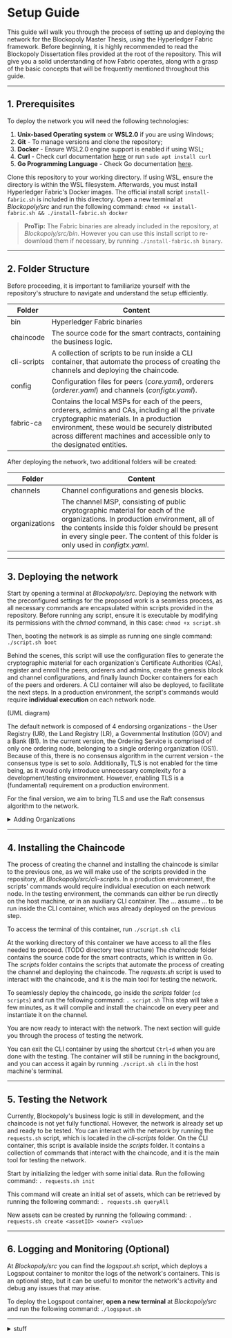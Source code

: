 
# Setup Guide

This guide will walk you through the process of setting up and deploying the network for the Blockopoly Master Thesis, using the Hyperledger Fabric framework.
Before beginning, it is highly recommended to read the Blockopoly Dissertation files provided at the root of the repository. This will give you a solid understanding of how Fabric operates, along with a grasp of the basic concepts that will be frequently mentioned throughout this guide.

---

  ## 1. Prerequisites

To deploy the network you will need the following technologies:  
1. **Unix-based Operating system** or **WSL2.0** if you are using Windows;
2. **Git** - To manage versions and clone the repository; 
3. **Docker** - Ensure WSL2.0 engine support is enabled if using WSL;
4. **Curl** - Check curl documentation [here](https://curl.se/download.html) or run `sudo apt install curl`
5. **Go Programming Language** - Check Go documentation [here](https://go.dev/dl/).
  
Clone this repository to your working directory. If using WSL, ensure the directory is within the WSL filesystem.
 Afterwards, you must install Hyperledger Fabric's Docker images. The official install script `install-fabric.sh` is included in this directory. Open a new terminal at *Blockopoly/src* and run the following command:
  	  `chmod +x install-fabric.sh && ./install-fabric.sh docker`

> **ProTip:** The Fabric binaries are already included in the repository, at *Blockopoly/src/bin*. However you can use this install script to re-download them if necessary, by running `./install-fabric.sh binary`. 

---

  ## 2. Folder Structure
  
Before proceeding, it is important to familiarize yourself with the repository's structure to navigate and understand the setup efficiently.

| Folder         | Content                       |
|----------------|-------------------------------|
|bin| Hyperledger Fabric binaries |
|chaincode| The source code for the smart contracts, containing the business logic.|
| cli-scripts | A collection of scripts to be run inside a CLI container, that automate the process of creating the channels and deploying the chaincode.|
|config |Configuration files for peers (*core.yaml*), orderers (*orderer.yaml*) and channels (*configtx.yaml*).|
| fabric-ca | Contains the local MSPs for each of the peers, orderers, admins and CAs, including all the private cryptographic materials. In a production environment, these would be securely distributed across different machines and accessible only to the designated entities. |

After deploying the network, two additional folders will be created:

| Folder         | Content                       |
|----------------|-------------------------------|
|channels| Channel configurations and genesis blocks. |
|organizations| The channel MSP, consisting of public cryptographic material for each of the organizations. In production environment, all of the contents inside this folder should be present in every single peer. The content of this folder is only used in *configtx.yaml*. |

---

  ## 3. Deploying the network
	
Start by opening a terminal at *Blockopoly/src*. Deploying the network with the preconfigured settings for the proposed work is a seamless process, as all necessary commands are encapsulated within scripts provided in the repository. Before running any script, ensure it is executable by modifying its permissions with the *chmod* command, in this case: `chmod +x script.sh`

Then, booting the network is as simple as running one single command: `./script.sh boot`

Behind the scenes, this script will use the configuration files to generate the cryptographic material for each organization's Certificate Authorities (CAs), register and enroll the peers, orderers and admins, create the genesis block and channel configurations, and finally launch Docker containers for each of the peers and orderers. A CLI container will also be deployed, to facilitate the next steps. 
In a production environment, the script's commands would require **individual execution** on each network node.

(UML diagram)

The default network is composed of 4 endorsing organizations - the User Registry (UR), the Land Registry (LR), a Governmental Institution (GOV) and a Bank (B1). In the current version, the Ordering Service is comprised of only one ordering node, belonging to a single ordering organization (OS1). Because of this, there is no consensus algorithm in the current version - the consensus type is set to *solo*. Additionally, TLS is not enabled for the time being, as it would only introduce unnecessary complexity for a development/testing environment. However, enabling TLS is a (fundamental) requirement on a production environment.  

For the final version, we aim to bring TLS and use the Raft consensus algorithm to the network.


<details>
<summary>Adding Organizations</summary>

  ### 3.1. Adding Organizations
 If you wish to add an additional organization to the network ...
</details>

---

  ## 4. Installing the Chaincode

The process of creating the channel and installing the chaincode is similar to the previous one, as we will make use of the scripts provided in the repository, at *Blockopoly/src/cli-scripts*. In a production environment, the scripts' commands would require individual execution on each network node. In the testing environment, the commands can either be run directly on the host machine, or in an auxiliary CLI container. The ... assume ... to be run inside the CLI container, which was already deployed on the previous step.

To access the terminal of this container, run `./script.sh cli`

At the working directory of this container we have access to all the files needed to proceed. 
(TODO directory tree structure)
The *chaincode* folder contains the source code for the smart contracts, which is written in Go. The *scripts* folder contains the scripts that automate the process of creating the channel and deploying the chaincode. The *requests.sh* script is used to interact with the chaincode, and it is the main tool for testing the network.

To seamlessly deploy the chaincode, go inside the *scripts* folder (`cd scripts`) and run the following command: `. script.sh` 
This step will take a few minutes, as it will compile and install the chaincode on every peer and instantiate it on the channel.

You are now ready to interact with the network. The next section will guide you through the process of testing the network. 

You can exit the CLI container by using the shortcut `Ctrl+d` when you are done with the testing. The container will still be running in the background, and you can access it again by running `./script.sh cli` in the host machine's terminal.

---

  ## 5. Testing the Network

Currently, Blockopoly's business logic is still in development, and the chaincode is not yet fully functional. However, the network is already set up and ready to be tested.
You can interact with the network by running the `requests.sh` script, which is located in the *cli-scripts* folder. On the CLI container, this script is available inside the *scripts* folder. It contains a collection of commands that interact with the chaincode, and it is the main tool for testing the network.

Start by initializing the ledger with some initial data. Run the following command: `. requests.sh init`

This command will create an initial set of assets, which can be retrieved by running the following command: `. requests.sh queryAll`

New assets can be created by running the following command: `. requests.sh create <assetID> <owner> <value>`
 

---

  ## 6. Logging and Monitoring (Optional)

At *Blockopoly/src* you can find the *logspout.sh* script, which deploys a Logspout container to monitor the logs of the network's containers. This is an optional step, but it can be useful to monitor the network's activity and debug any issues that may arise.

To deploy the Logspout container, **open a new terminal** at *Blockopoly/src* and run the following command: `./logspout.sh`

---

<details>

<summary>stuff</summary>

## Ignore the following content, it is just a placeholder for now.

## UML diagrams

You can render UML diagrams using [Mermaid](https://mermaidjs.github.io/). For example, this will produce a sequence diagram:

```mermaid
sequenceDiagram
Alice ->> Bob: Hello Bob, how are you?
Bob-->>John: How about you John?
Bob--x Alice: I am good thanks!
Bob-x John: I am good thanks!
Note right of John: Bob thinks a long<br/>long time, so long<br/>that the text does<br/>not fit on a row.

Bob-->Alice: Checking with John...
Alice->John: Yes... John, how are you?
```

And this will produce a flow chart:

```mermaid
graph LR
A[Square Rect] -- Link text --> B((Circle))
A --> C(Round Rect)
B --> D{Rhombus}
C --> D
```
</details>